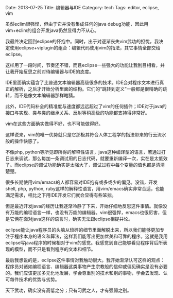 Date: 2013-07-25
Title: 编辑器与IDE
Category: tech
Tags: editor, eclipse, vim

虽然eclim很强悍，但由于它并没有集成任何的java debug功能，因此用vim+eclim的组合开发java仍然显得力不从心。

我最终决定回到eclipse的怀抱中。同时，出于对逐渐丧失vim武功的担忧，我决定使用eclipse+viplugin的组合：编辑代码使用vim的指法，其它事情全部交给eclipse。

这样用了一段时间，节奏还不错，而且eclipse一些强大的功能让我刮目相看，并让我开始反思之前对待编辑器与IDE的态度。

IDE里面确实蕴含了比普通文本编辑器高级很多的技术。IDE会对程序文本进行真正的解析，之后才开始分析里面的结构。它们的“跳转到定义”一般都是很精确的跳转，而不是像文本编辑器那样瞎猜。

此外，IDE代码补全的精准度与速度都远远超过了vim的任何插件；IDE对于java的接口与实现、类与类的继承关系、反射等稍高级的功能都支持得非常好。

vim在这些方面确实做得不好，也不可能做得好。

这样说来，vim的唯一优势就只是它那极其符合人体工程学的指法带来的行云流水般的操作快感了。

不像php, python等所见即所得的解释性语言，java这种编译型的语言，若通过打日志来调试，那么每加一条调试用的日志代码，就要重新编译一次，实在是太低效了。而eclipse的调试功能确实是太强大了，调试过程中每个变量的值也都是清清楚楚。

很多长期使用vim/emacs的人都容易对IDE抱有或多或少的偏见。没错，开发shell, php, python, ruby这样的解释性语言，用vim/emacs确实非常合适，也能满足需求，相比之下用IDE开发它们就会显得有些笨拙。

但是最近开发java的经历让我逐渐冷静了下来，开始仔细地反思这件事情。就像没有万能的编程语言一样，也没有万能的编辑器。vim很强悍，emacs也很厉害，但是它俩在面对java这样的语言时，确实无法跟eclipse相提并论。

eclipse能让java程序员的头脑从琐碎的细节里面解脱出来，所以我们能够更加专注于程序本身的语义和算法，这样我们能写出更加优美和可靠的程序。这就是我用eclipse写java程序的时候相对于vim的感觉。我感觉到自己能够看见程序背后所表现的模型，而不只是看到程序的文本和细节。

最后我想说的是，eclipse这件事情对我触动很大。我开始渐渐认可这样的观点：程序员对诸如编程语言、编辑器这类事物产生宗教般的信仰或偏见确实是没有必要的。我们应该更加多元化地发展，学会尊重别的技术和别的事物，学会去发现、认可每件技术的优势与劣势。

天下武功，确实没有高低之分；只有习武之人，才有强弱之别。

